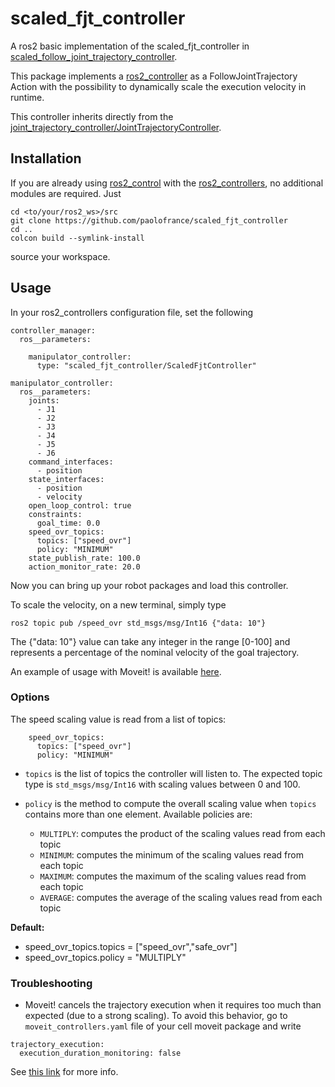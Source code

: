 # scaled_fjt_controller

A ros2 basic implementation of the scaled_fjt_controller in [scaled_follow_joint_trajectory_controller](https://github.com/JRL-CARI-CNR-UNIBS/scaled_follow_joint_trajectory_controller).

This package implements a [ros2_controller](https://control.ros.org/master/index.html) as a FollowJointTrajectory Action with the possibility to dynamically scale the execution velocity in runtime.

This controller inherits directly from the [joint_trajectory_controller/JointTrajectoryController](https://control.ros.org/iron/doc/ros2_controllers/joint_trajectory_controller/doc/userdoc.html).

## Installation
If you are already using [ros2_control](https://github.com/ros-controls/ros2_control) with the [ros2_controllers](https://github.com/ros-controls/ros2_controllers), no additional modules are required. 
Just
```console
cd <to/your/ros2_ws>/src
git clone https://github.com/paolofrance/scaled_fjt_controller
cd ..
colcon build --symlink-install
```
source your workspace.

## Usage
In your ros2_controllers configuration file, set the following

```
controller_manager:
  ros__parameters:

    manipulator_controller:
      type: "scaled_fjt_controller/ScaledFjtController"

manipulator_controller:
  ros__parameters:
    joints:
      - J1
      - J2
      - J3
      - J4
      - J5
      - J6
    command_interfaces:
      - position
    state_interfaces:
      - position
      - velocity
    open_loop_control: true
    constraints:
      goal_time: 0.0
    speed_ovr_topics:
      topics: ["speed_ovr"]
      policy: "MINIMUM" 
    state_publish_rate: 100.0
    action_monitor_rate: 20.0

```

Now you can bring up your robot packages and load this controller. 

To scale the velocity, on a new terminal, simply type  
```console
ros2 topic pub /speed_ovr std_msgs/msg/Int16 {"data: 10"}
```
The {"data: 10"} value can take any integer in the range [0-100] and represents a percentage of the nominal velocity of the goal trajectory.

An example of usage with Moveit! is available [here](https://github.com/paolofrance/ros2_fanuc_interface?tab=readme-ov-file#trajectory-execution-velocity-scaling).


### Options

The speed scaling value is read from a list of topics:
```
    speed_ovr_topics:
      topics: ["speed_ovr"]
      policy: "MINIMUM" 
```

- ```topics``` is the list of topics the controller will listen to. The expected topic type is ```std_msgs/msg/Int16``` with scaling values between 0 and 100.

- ```policy``` is the method to compute the overall scaling value when ```topics``` contains more than one element. Available policies are:
  - ```MULTIPLY```: computes the product of the scaling values read from each topic
  - ```MINIMUM```: computes the minimum of the scaling values read from each topic
  - ```MAXIMUM```: computes the maximum of the scaling values read from each topic
  - ```AVERAGE```: computes the average of the scaling values read from each topic

**Default:** 

- speed_ovr_topics.topics = ["speed_ovr","safe_ovr"]
- speed_ovr_topics.policy = "MULTIPLY"


### Troubleshooting
- Moveit! cancels the trajectory execution when it requires too much than expected (due to a strong scaling). To avoid this behavior, go to `moveit_controllers.yaml` file of your cell moveit package and write
```
trajectory_execution:
  execution_duration_monitoring: false
```
See [this link](https://github.com/moveit/moveit2/issues/1848) for more info.



